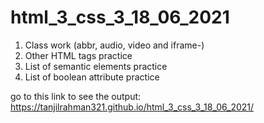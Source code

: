 # html_3_css_3_18_06_2021
1. Class work (abbr, audio, video and iframe-<google map and youtube video embed>)
2. Other HTML tags practice 
3. List of semantic elements practice
4. List of boolean attribute practice
    
    
    
    
go to this link to see the output: https://tanjilrahman321.github.io/html_3_css_3_18_06_2021/
